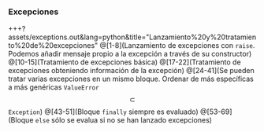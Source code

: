 ### Excepciones

+++?assets/exceptions.out&lang=python&title="Lanzamiento%20y%20tratamiento%20de%20excepciones"
@[1-8](Lanzamiento de excepciones con `raise`. Podemos añadir mensaje propio a la excepción a través de su constructor)
@[10-15](Tratamiento de excepciones básica)
@[17-22](Tratamiento de excepciones obteniendo información de la excepción)
@[24-41](Se pueden tratar varias excepciones en un mismo bloque. Ordenar de más específicas a más genéricas `ValueError`$$\subset$$ `Exception`)
@[43-51](Bloque `finally` siempre es evaluado)
@[53-69](Bloque `else` sólo se evalua si no se han lanzado excepciones)